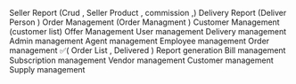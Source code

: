 Seller Report (Crud , Seller Product , commission ,)
Delivery Report (Deliver Person )
Order Management (Order Managment  )
Customer Management (customer list)
Offer Management 
User management
Delivery management
Admin management
Agent management
Employee management
Order management ✅(
    Order List , 
    Delivered
)
Report generation
Bill management
Subscription management
Vendor management
Customer management
Supply management
